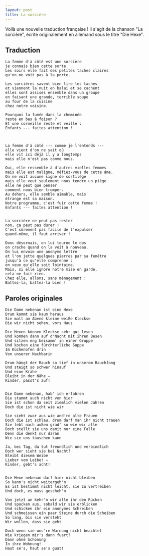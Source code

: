 ```yaml
---
layout: post
title: La sorcière
---
```


Voilà une nouvelle traduction française ! Il s'agit de la chanson "La sorcière",
écrite originalement en allemand sous le titre "Die Hexe".


Traduction
----------

	La femme d'à côté est une sorcière
	je connais bien cette sorte.
	Les soirs elle fait des petites taches claires
	qu'on ne voit pas à la porte.

	Les sorcières savent bien lire les taches
	et viennent la nuit en balai et se cachent
	elles sont assises ensemble dans un groupe
	en faisant une grande, terrible soupe
	au four de la cuisine
	chez notre voisine.

	Pourquoi la fumée dans la cheminée
	reste en bas à foison ?
	Et une corneille reste et veille :
	Enfants --- faites attention !



	La femme d'à côté --- comme je l'entends ---
	elle vient d'on ne sait où
	elle vit ici déjà il y a longtemps
	mais elle n'est pas comme nous.

	Oui, elle ressemble à d'autres vielles femmes
	mais elle est maligne, méfiez-vous de cette âme.
	On ne voit aucune signe de sortilège
	mais elle veut seulement nous tendre un piège
	elle ne peut que penser
	comment nous bien tromper.
	Au dehors, elle semble aimable, mais
	étrange est sa maison.
	Notre programme, c'est fuir cette femme !
	Enfants --- faites attention !


	La sorcière ne peut pas rester
	non, ça peut pas durer !
	C'est sûrement pas facile de l'expulser
	quand-même, il faut arriver !

	Donc désormais, on lui tourne le dos
	on crache quand on la voit à nouveau.
	On lui envoie une anonyme lettre
	et l'on jette quelques pierres par sa fenêtre
	jusqu'à ce qu'elle comprenne :
	on veux qu'elle soit lointaine.
	Mais, si elle ignore notre mise en garde,
	cela ne fait rien.
	Chez elle, allons, sans ménagement :
	Battez-la, battez-la bien !


Paroles originales
------------------

	Die Dame nebenan ist eine Hexe
	Drum kommt sie kaum heraus
	Sie malt am Abend kleine weiße Kleckse
	Die wir nicht sehen, vors Haus

	Die Hexen können Kleckse sehr gut lesen
	Und kommen dann auf d'Nacht mit ihren Besen
	Und sitzen eng beisamm' in einer Gruppe
	Und kochen eine fürchterliche Suppe
	Im Küchenofen drin
	Von unserer Nachbarin

	Drum hängt der Rauch so tief in unserem Rauchfang
	Und steigt so schwer hinauf
	Und eine Krähe
	Bleibt in der Nähe –
	Kinder, passt's auf!


	Die Dame nebenan, hab' ich erfahren
	Die stammt auch nicht von hier
	Sie ist schon da seit ziemlich vielen Jahren
	Doch die ist nicht wie wir

	Sie sieht zwar aus wie and're alte Frauen
	Doch die ist schlau, drum darf man ihr nicht trauen
	Sie lebt nach außen grad' so wie wir alle
	Doch stellt sie uns damit nur eine Falle
	Denn die denkt nur daran
	Wie sie uns täuschen kann

	Ja, bei Tag, da tut freundlich und verbindlich
	Doch wer sieht sie bei Nacht?
	Bleibt diesem Weibe
	Lieber vom Leibe! –
	Kinder, gebt's acht!


	Die Hexe nebenan darf hier nicht bleiben
	So kann's nicht weitergeh'n
	Es ist bestimmt nicht leicht, sie zu vertreiben
	Und doch, es muss gescheh'n

	Von jetzt an kehr'n wir alle ihr den Rücken
	Und spucken aus, sobald wir sie erblicken
	Und schicken ihr ein anonymes Schreiben
	Und schmeissen ein paar Steine durch die Scheiben
	So lang, bis sie versteht
	Wir wollen, dass sie geht

	Doch wenn sie uns're Warnung nicht beachtet
	Wie kriegen mir's dann fuart?
	Dann ohne Schonung
	In ihre Wohnung!
	Haut se's, haut se's guat!
